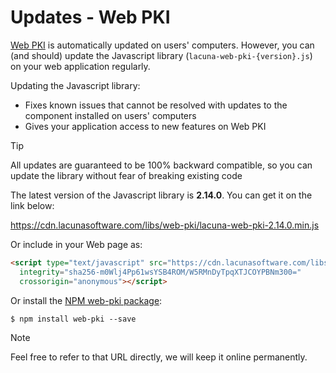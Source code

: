 ﻿# Updates - Web PKI

[Web PKI](index.md) is automatically updated on users' computers. However, you can (and should) update the Javascript library
(`lacuna-web-pki-{version}.js`) on your web application regularly.

Updating the Javascript library:

* Fixes known issues that cannot be resolved with updates to the component installed on users' computers
* Gives your application access to new features on Web PKI

> [!TIP]
> All updates are guaranteed to be 100% backward compatible, so you can update the library without fear of breaking existing code

The latest version of the Javascript library is **2.14.0**. You can get it on the link below:

https://cdn.lacunasoftware.com/libs/web-pki/lacuna-web-pki-2.14.0.min.js

Or include in your Web page as:
```html
<script type="text/javascript" src="https://cdn.lacunasoftware.com/libs/web-pki/lacuna-web-pki-2.14.0.min.js"
  integrity="sha256-m0Wlj4Pp61wsYSB4ROM/W5RMnDyTpqXTJCOYPBNm300="
  crossorigin="anonymous"></script>
```

Or install the [NPM web-pki package](https://www.npmjs.com/package/web-pki):

```
$ npm install web-pki --save
```

> [!NOTE]
> Feel free to refer to that URL directly, we will keep it online permanently.
